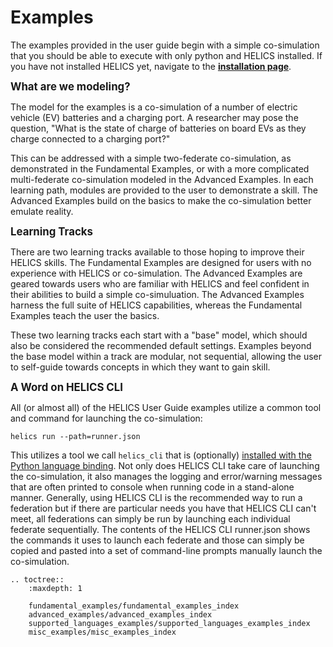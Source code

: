 # Examples

The examples provided in the user guide begin with a simple co-simulation that you should be able to execute with only python and HELICS installed. If you have not installed HELICS yet, navigate to the [**installation page**](../installation/index.md).

<span style="font-size:larger;">**What are we modeling?**</span>

The model for the examples is a co-simulation of a number of electric vehicle (EV) batteries and a charging port. A researcher may pose the question, "What is the state of charge of batteries on board EVs as they charge connected to a charging port?"

This can be addressed with a simple two-federate co-simulation, as demonstrated in the Fundamental Examples, or with a more complicated multi-federate co-simulation modeled in the Advanced Examples. In each learning path, modules are provided to the user to demonstrate a skill. The Advanced Examples build on the basics to make the co-simulation better emulate reality.

<span style="font-size:larger;">**Learning Tracks**</span>

There are two learning tracks available to those hoping to improve their HELICS skills. The Fundamental Examples are designed for users with no experience with HELICS or co-simulation. The Advanced Examples are geared towards users who are familiar with HELICS and feel confident in their abilities to build a simple co-simuluation. The Advanced Examples harness the full suite of HELICS capabilities, whereas the Fundamental Examples teach the user the basics.

These two learning tracks each start with a "base" model, which should also be considered the recommended default settings. Examples beyond the base model within a track are modular, not sequential, allowing the user to self-guide towards concepts in which they want to gain skill.

<span style="font-size:larger;">**A Word on HELICS CLI**</span>

All (or almost all) of the HELICS User Guide examples utilize a common tool and command for launching the co-simulation:

`helics run --path=runner.json`

This utilizes a tool we call `helics_cli` that is (optionally) [installed with the Python language binding](../installation/index). Not only does HELICS CLI take care of launching the co-simulation, it also manages the logging and error/warning messages that are often printed to console when running code in a stand-alone manner. Generally, using HELICS CLI is the recommended way to run a federation but if there are particular needs you have that HELICS CLI can't meet, all federations can simply be run by launching each individual federate sequentially. The contents of the HELICS CLI runner.json shows the commands it uses to launch each federate and those can simply be copied and pasted into a set of command-line prompts manually launch the co-simulation.

```{eval-rst}
.. toctree::
    :maxdepth: 1

    fundamental_examples/fundamental_examples_index
    advanced_examples/advanced_examples_index
    supported_languages_examples/supported_languages_examples_index
    misc_examples/misc_examples_index
```
